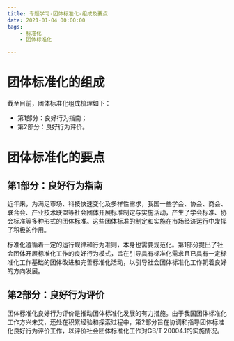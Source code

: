 ```yaml
---
title: 专题学习-团体标准化-组成及要点
date: 2021-01-04 00:00:00
tags: 
	- 标准化
	- 团体标准化

---
```


# 团体标准化的组成

截至目前，团体标准化组成梳理如下：

- 第1部分：良好行为指南；
- 第2部分：良好行为评价。

# 团体标准化的要点

## 第1部分：良好行为指南

近年来，为满足市场、科技快速变化及多样性需求，我国一些学会、协会、商会、联合会、产业技术联盟等社会团体开展标准制定与实施活动，产生了学会标准、协会标准等多种形式的团体标准。这些团体标准的制定和实施在市场经济运行中发挥了积极的作用。

标准化遵循着一定的运行规律和行为准则，本身也需要规范化。第1部分提出了社会团体开展标准化工作的良好行为模式，旨在引导具有标准化需求且已具有一定标准化工作基础的团体改进和完善标准化活动，以引导社会团体标准化工作朝着良好的方向发展。

## 第2部分：良好行为评价

团体标准化良好行为评价是推动团体标准化发展的有力措施。由于我国团体标准化工作方兴未艾，还处在积累经验和探索过程中，第2部分旨在协调和指导团体标准化良好行为评价工作，以评价社会团体标准化工作对GB/T 20004.1的实施情况。





